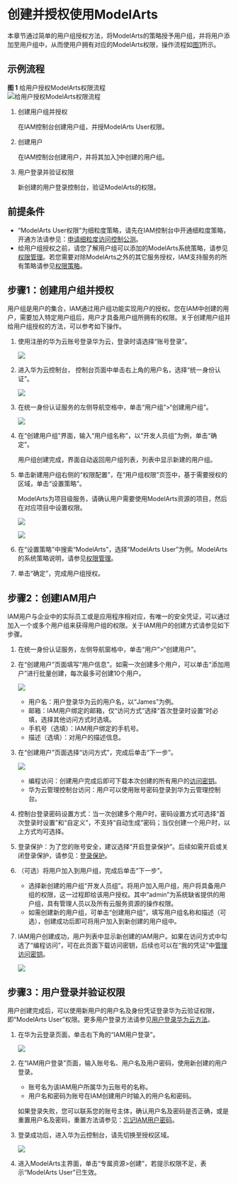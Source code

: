 # 创建并授权使用ModelArts<a name="modelarts_23_0079"></a>

本章节通过简单的用户组授权方法，将ModelArts的策略授予用户组，并将用户添加至用户组中，从而使用户拥有对应的ModelArts权限，操作流程如[图1](#zh-cn_topic_0170733707_fig16576191963914)所示。

## 示例流程<a name="zh-cn_topic_0170733707_section85262192392"></a>

**图 1**  给用户授权ModelArts权限流程<a name="zh-cn_topic_0170733707_fig16576191963914"></a>  
![](figures/给用户授权ModelArts权限流程.jpg "给用户授权ModelArts权限流程")

1.  <a name="zh-cn_topic_0170733707_li1157731913917"></a>创建用户组并授权

    在IAM控制台创建用户组，并授ModelArts User权限。

2.  创建用户

    在IAM控制台创建用户，并将其加入[1](#zh-cn_topic_0170733707_li1157731913917)中创建的用户组。

3.  用户登录并验证权限

    新创建的用户登录控制台，验证ModelArts的权限。


## 前提条件<a name="zh-cn_topic_0170733707_section17110143884619"></a>

-   “ModelArts User权限”为细粒度策略，请先在IAM控制台中开通细粒度策略，开通方法请参见：[申请细粒度访问控制公测](https://support.huaweicloud.com/usermanual-iam/iam_01_019.html)。
-   给用户组授权之前，请您了解用户组可以添加的ModelArts系统策略，请参见[权限管理](https://support.huaweicloud.com/productdesc-modelarts/modelarts_01_0017.html)。若您需要对除ModelArts之外的其它服务授权，IAM支持服务的所有策略请参见[权限策略](https://support.huaweicloud.com/usermanual-permissions/zh-cn_topic_0063498930.html)。

## 步骤1：创建用户组并授权<a name="zh-cn_topic_0170733707_section6410511205416"></a>

用户组是用户的集合，IAM通过用户组功能实现用户的授权。您在IAM中创建的用户，需要加入特定用户组后，用户才具备用户组所拥有的权限。关于创建用户组并给用户组授权的方法，可以参考如下操作。

1.  使用注册的华为云账号登录华为云，登录时请选择“账号登录”。

    ![](figures/zh-cn_image_0170869880.gif)

2.  进入华为云控制台， 控制台页面中单击右上角的用户名，选择“统一身份认证”。

    ![](figures/zh-cn_image_0208248846.png)

3.  在统一身份认证服务的左侧导航空格中，单击“用户组”\>“创建用户组”。

    ![](figures/zh-cn_image_0208281722.png)

4.  在“创建用户组”界面，输入“用户组名称”，以“开发人员组”为例，单击“确定”。

    用户组创建完成，界面自动返回用户组列表，列表中显示新建的用户组。

5.  单击新建用户组右侧的“权限配置”，在“用户组权限”页签中，基于需要授权的区域，单击“设置策略”。

    ModelArts为项目级服务，请确认用户需要使用ModelArts资源的项目，然后在对应项目中设置权限。

    ![](figures/zh-cn_image_0208281723.png)

    ![](figures/zh-cn_image_0208281724.png)

6.  在“设置策略”中搜索“ModelArts”，选择“ModelArts User”为例。ModelArts的系统策略说明，请参见[权限管理](https://support.huaweicloud.com/productdesc-modelarts/modelarts_01_0017.html)。
7.  单击“确定”，完成用户组授权。

## 步骤2：创建IAM用户<a name="zh-cn_topic_0170733707_section84487112548"></a>

IAM用户与企业中的实际员工或是应用程序相对应，有唯一的安全凭证，可以通过加入一个或多个用户组来获得用户组的权限。关于IAM用户的创建方式请参见如下步骤。

1.  在统一身份认证服务，左侧导航窗格中，单击“用户”\>“创建用户”。
2.  在“创建用户”页面填写“用户信息”。如需一次创建多个用户，可以单击“添加用户”进行批量创建，每次最多可创建10个用户。

    ![](figures/zh-cn_image_0208230828.png)

    -   用户名：用户登录华为云的用户名，以“James”为例。
    -   邮箱：IAM用户绑定的邮箱，仅“访问方式”选择“首次登录时设置”时必填，选择其他访问方式时选填。
    -   手机号（选填）：IAM用户绑定的手机号。
    -   描述（选填）：对用户的描述信息。

3.  在“创建用户”页面选择“访问方式”，完成后单击“下一步”。

    ![](figures/zh-cn_image_0208230829.png)

    -   编程访问：创建用户完成后即可下载本次创建的所有用户的[访问密钥](https://support.huaweicloud.com/usermanual-ca/zh-cn_topic_0046606340.html)。
    -   华为云管理控制台访问：用户可以使用账号密码登录到华为云管理控制台。

4.  控制台登录密码设置方式：当一次创建多个用户时，密码设置方式可选择“首次登录时设置”和“自定义”，不支持“自动生成”密码；当仅创建一个用户时，以上方式均可选择。
5.  登录保护：为了您的账号安全，建议选择“开启登录保护”。后续如需开启或关闭登录保护，请参见：[登录保护](https://support.huaweicloud.com/usermanual-iam/zh-cn_topic_0079477316.html)。
6.  （可选）将用户加入到用户组，完成后单击“下一步”。
    -   选择新创建的用户组“开发人员组”。将用户加入用户组，用户将具备用户组的权限，这一过程即给该用户授权。其中“admin”为系统缺省提供的用户组，具有管理人员以及所有云服务资源的操作权限。
    -   如需创建新的用户组，可单击“创建用户组”，填写用户组名称和描述（可选），创建成功后即可将用户加入到新创建的用户组中。

7.  IAM用户创建成功，用户列表中显示新创建的IAM用户。如果在访问方式中勾选了“编程访问”，可在此页面下载访问密钥，后续也可以在“我的凭证”中[管理访问密钥](https://support.huaweicloud.com/usermanual-ca/zh-cn_topic_0046606340.html)。

    ![](figures/zh-cn_image_0208231050.png)


## 步骤3：用户登录并验证权限<a name="zh-cn_topic_0170733707_section94901211175419"></a>

用户创建完成后，可以使用新用户的用户名及身份凭证登录华为云验证权限，即“ModelArts User”权限。更多用户登录方法请参见[用户登录华为云方法](https://support.huaweicloud.com/qs-iam/iam_01_0031.html#section2)。

1.  在华为云登录页面，单击右下角的“IAM用户登录”。

    ![](figures/zh-cn_image_0208231052.png)

2.  在“IAM用户登录”页面，输入账号名、用户名及用户密码，使用新创建的用户登录。

    -   账号名为该IAM用户所属华为云账号的名称。
    -   用户名和密码为账号在IAM创建用户时输入的用户名和密码。

    如果登录失败，您可以联系您的账号主体，确认用户名及密码是否正确，或是重置用户名及密码，重置方法请参见：[忘记IAM用户密码](https://support.huaweicloud.com/iam_faq/iam_01_0314.html#section1)。

3.  登录成功后，进入华为云控制台，请先切换至授权区域。

    ![](figures/zh-cn_image_0208231054.png)

4.  进入ModelArts主界面，单击“专属资源\>创建”，若提示权限不足，表示“ModelArts User”已生效。

